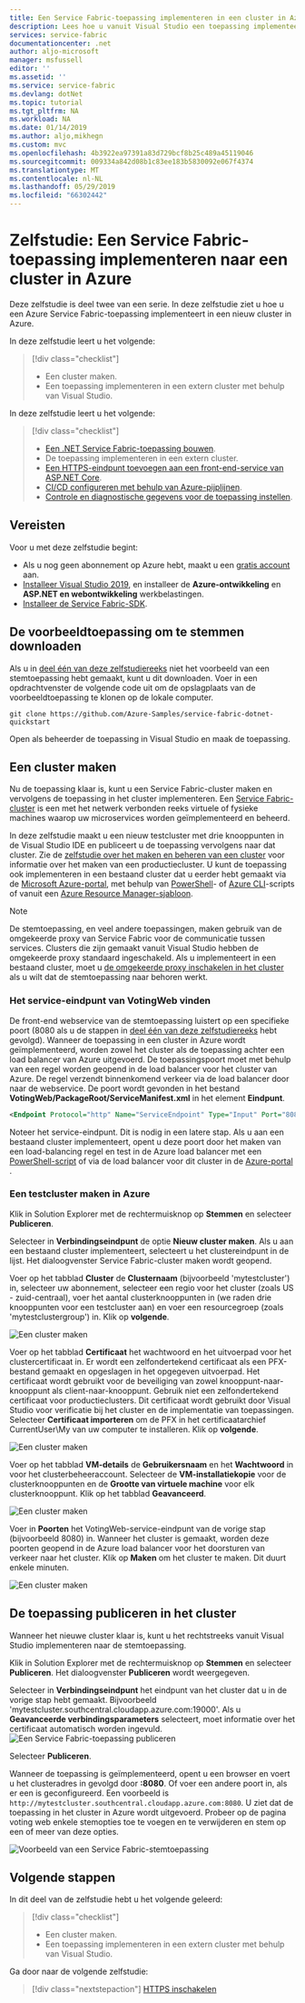 ```yaml
---
title: Een Service Fabric-toepassing implementeren in een cluster in Azure | Microsoft Docs
description: Lees hoe u vanuit Visual Studio een toepassing implementeert naar een cluster.
services: service-fabric
documentationcenter: .net
author: aljo-microsoft
manager: msfussell
editor: ''
ms.assetid: ''
ms.service: service-fabric
ms.devlang: dotNet
ms.topic: tutorial
ms.tgt_pltfrm: NA
ms.workload: NA
ms.date: 01/14/2019
ms.author: aljo,mikhegn
ms.custom: mvc
ms.openlocfilehash: 4b3922ea97391a83d729bcf8b25c489a45119046
ms.sourcegitcommit: 009334a842d08b1c83ee183b5830092e067f4374
ms.translationtype: MT
ms.contentlocale: nl-NL
ms.lasthandoff: 05/29/2019
ms.locfileid: "66302442"
---
```

# <a name="tutorial-deploy-a-service-fabric-application-to-a-cluster-in-azure"></a>Zelfstudie: Een Service Fabric-toepassing implementeren naar een cluster in Azure

Deze zelfstudie is deel twee van een serie. In deze zelfstudie ziet u hoe u een Azure Service Fabric-toepassing implementeert in een nieuw cluster in Azure.

In deze zelfstudie leert u het volgende:
> [!div class="checklist"]
> * Een cluster maken.
> * Een toepassing implementeren in een extern cluster met behulp van Visual Studio.

In deze zelfstudie leert u het volgende:
> [!div class="checklist"]
> * [Een .NET Service Fabric-toepassing bouwen](service-fabric-tutorial-create-dotnet-app.md).
> * De toepassing implementeren in een extern cluster.
> * [Een HTTPS-eindpunt toevoegen aan een front-end-service van ASP.NET Core](service-fabric-tutorial-dotnet-app-enable-https-endpoint.md).
> * [CI/CD configureren met behulp van Azure-pijplijnen](service-fabric-tutorial-deploy-app-with-cicd-vsts.md).
> * [Controle en diagnostische gegevens voor de toepassing instellen](service-fabric-tutorial-monitoring-aspnet.md).

## <a name="prerequisites"></a>Vereisten

Voor u met deze zelfstudie begint:

* Als u nog geen abonnement op Azure hebt, maakt u een [gratis account](https://azure.microsoft.com/free/?WT.mc_id=A261C142F) aan.
* [Installeer Visual Studio 2019](https://www.visualstudio.com/), en installeer de **Azure-ontwikkeling** en **ASP.NET en webontwikkeling** werkbelastingen.
* [Installeer de Service Fabric-SDK](service-fabric-get-started.md).

## <a name="download-the-voting-sample-application"></a>De voorbeeldtoepassing om te stemmen downloaden

Als u in [deel één van deze zelfstudiereeks](service-fabric-tutorial-create-dotnet-app.md) niet het voorbeeld van een stemtoepassing hebt gemaakt, kunt u dit downloaden. Voer in een opdrachtvenster de volgende code uit om de opslagplaats van de voorbeeldtoepassing te klonen op de lokale computer.

```git
git clone https://github.com/Azure-Samples/service-fabric-dotnet-quickstart 
```

Open als beheerder de toepassing in Visual Studio en maak de toepassing.

## <a name="create-a-cluster"></a>Een cluster maken

Nu de toepassing klaar is, kunt u een Service Fabric-cluster maken en vervolgens de toepassing in het cluster implementeren. Een [Service Fabric-cluster](https://docs.microsoft.com/azure/service-fabric/service-fabric-deploy-anywhere) is een met het netwerk verbonden reeks virtuele of fysieke machines waarop uw microservices worden geïmplementeerd en beheerd.

In deze zelfstudie maakt u een nieuw testcluster met drie knooppunten in de Visual Studio IDE en publiceert u de toepassing vervolgens naar dat cluster. Zie de [zelfstudie over het maken en beheren van een cluster](service-fabric-tutorial-create-vnet-and-windows-cluster.md) voor informatie over het maken van een productiecluster. U kunt de toepassing ook implementeren in een bestaand cluster dat u eerder hebt gemaakt via de [Microsoft Azure-portal](https://portal.azure.com), met behulp van [PowerShell](./scripts/service-fabric-powershell-create-secure-cluster-cert.md)- of [Azure CLI](./scripts/cli-create-cluster.md)-scripts of vanuit een [Azure Resource Manager-sjabloon](service-fabric-tutorial-create-vnet-and-windows-cluster.md).

> [!NOTE]
> De stemtoepassing, en veel andere toepassingen, maken gebruik van de omgekeerde proxy van Service Fabric voor de communicatie tussen services. Clusters die zijn gemaakt vanuit Visual Studio hebben de omgekeerde proxy standaard ingeschakeld. Als u implementeert in een bestaand cluster, moet u [de omgekeerde proxy inschakelen in het cluster](service-fabric-reverseproxy-setup.md) als u wilt dat de stemtoepassing naar behoren werkt.


### <a name="find-the-votingweb-service-endpoint"></a>Het service-eindpunt van VotingWeb vinden

De front-end webservice van de stemtoepassing luistert op een specifieke poort (8080 als u de stappen in [deel één van deze zelfstudiereeks](service-fabric-tutorial-create-dotnet-app.md) hebt gevolgd). Wanneer de toepassing in een cluster in Azure wordt geïmplementeerd, worden zowel het cluster als de toepassing achter een load balancer van Azure uitgevoerd. De toepassingspoort moet met behulp van een regel worden geopend in de load balancer voor het cluster van Azure. De regel verzendt binnenkomend verkeer via de load balancer door naar de webservice. De poort wordt gevonden in het bestand **VotingWeb/PackageRoot/ServiceManifest.xml** in het element **Eindpunt**. 

```xml
<Endpoint Protocol="http" Name="ServiceEndpoint" Type="Input" Port="8080" />
```

Noteer het service-eindpunt. Dit is nodig in een latere stap.  Als u aan een bestaand cluster implementeert, opent u deze poort door het maken van een load-balancing regel en test in de Azure load balancer met een [PowerShell-script](./scripts/service-fabric-powershell-open-port-in-load-balancer.md) of via de load balancer voor dit cluster in de [Azure-portal ](https://portal.azure.com).

### <a name="create-a-test-cluster-in-azure"></a>Een testcluster maken in Azure
Klik in Solution Explorer met de rechtermuisknop op **Stemmen** en selecteer **Publiceren**.

Selecteer in **Verbindingseindpunt** de optie **Nieuw cluster maken**.  Als u aan een bestaand cluster implementeert, selecteert u het clustereindpunt in de lijst.  Het dialoogvenster Service Fabric-cluster maken wordt geopend.

Voer op het tabblad **Cluster** de **Clusternaam** (bijvoorbeeld 'mytestcluster') in, selecteer uw abonnement, selecteer een regio voor het cluster (zoals US - zuid-centraal), voer het aantal clusterknooppunten in (we raden drie knooppunten voor een testcluster aan) en voer een resourcegroep (zoals 'mytestclustergroup') in. Klik op **volgende**.

![Een cluster maken](./media/service-fabric-tutorial-deploy-app-to-party-cluster/create-cluster.png)

Voer op het tabblad **Certificaat** het wachtwoord en het uitvoerpad voor het clustercertificaat in. Er wordt een zelfondertekend certificaat als een PFX-bestand gemaakt en opgeslagen in het opgegeven uitvoerpad.  Het certificaat wordt gebruikt voor de beveiliging van zowel knooppunt-naar-knooppunt als client-naar-knooppunt.  Gebruik niet een zelfondertekend certificaat voor productieclusters.  Dit certificaat wordt gebruikt door Visual Studio voor verificatie bij het cluster en de implementatie van toepassingen. Selecteer **Certificaat importeren** om de PFX in het certificaatarchief CurrentUser\My van uw computer te installeren.  Klik op **volgende**.

![Een cluster maken](./media/service-fabric-tutorial-deploy-app-to-party-cluster/certificate.png)

Voer op het tabblad **VM-details** de **Gebruikersnaam** en het **Wachtwoord** in voor het clusterbeheeraccount.  Selecteer de **VM-installatiekopie** voor de clusterknooppunten en de **Grootte van virtuele machine** voor elk clusterknooppunt.  Klik op het tabblad **Geavanceerd**.

![Een cluster maken](./media/service-fabric-tutorial-deploy-app-to-party-cluster/vm-detail.png)

Voer in **Poorten** het VotingWeb-service-eindpunt van de vorige stap (bijvoorbeeld 8080) in.  Wanneer het cluster is gemaakt, worden deze poorten geopend in de Azure load balancer voor het doorsturen van verkeer naar het cluster.  Klik op **Maken** om het cluster te maken. Dit duurt enkele minuten.

![Een cluster maken](./media/service-fabric-tutorial-deploy-app-to-party-cluster/advanced.png)

## <a name="publish-the-application-to-the-cluster"></a>De toepassing publiceren in het cluster

Wanneer het nieuwe cluster klaar is, kunt u het rechtstreeks vanuit Visual Studio implementeren naar de stemtoepassing.

Klik in Solution Explorer met de rechtermuisknop op **Stemmen** en selecteer **Publiceren**. Het dialoogvenster **Publiceren** wordt weergegeven.

Selecteer in **Verbindingseindpunt** het eindpunt van het cluster dat u in de vorige stap hebt gemaakt.  Bijvoorbeeld 'mytestcluster.southcentral.cloudapp.azure.com:19000'. Als u **Geavanceerde verbindingsparameters** selecteert, moet informatie over het certificaat automatisch worden ingevuld.  
![Een Service Fabric-toepassing publiceren](./media/service-fabric-tutorial-deploy-app-to-party-cluster/publish-app.png)

Selecteer **Publiceren**.

Wanneer de toepassing is geïmplementeerd, opent u een browser en voert u het clusteradres in gevolgd door **:8080**. Of voer een andere poort in, als er een is geconfigureerd. Een voorbeeld is `http://mytestcluster.southcentral.cloudapp.azure.com:8080`. U ziet dat de toepassing in het cluster in Azure wordt uitgevoerd. Probeer op de pagina voting web enkele stemopties toe te voegen en te verwijderen en stem op een of meer van deze opties.

![Voorbeeld van een Service Fabric-stemtoepassing](./media/service-fabric-tutorial-deploy-app-to-party-cluster/application-screenshot-new-azure.png)


## <a name="next-steps"></a>Volgende stappen
In dit deel van de zelfstudie hebt u het volgende geleerd:

> [!div class="checklist"]
> * Een cluster maken.
> * Een toepassing implementeren in een extern cluster met behulp van Visual Studio.

Ga door naar de volgende zelfstudie:
> [!div class="nextstepaction"]
> [HTTPS inschakelen](service-fabric-tutorial-dotnet-app-enable-https-endpoint.md)
